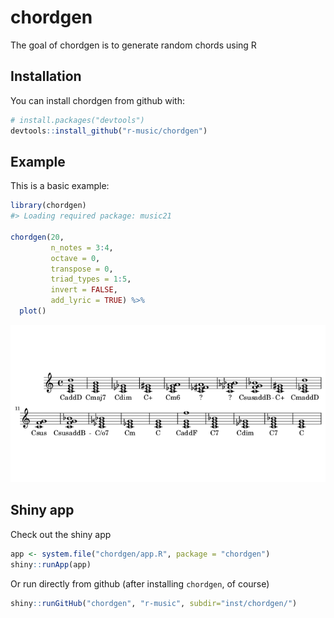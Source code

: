 
<!-- README.md is generated from README.Rmd. Please edit that file -->

# chordgen

The goal of chordgen is to generate random chords using R

## Installation

You can install chordgen from github with:

``` r
# install.packages("devtools")
devtools::install_github("r-music/chordgen")
```

## Example

This is a basic example:

``` r
library(chordgen)
#> Loading required package: music21

chordgen(20, 
         n_notes = 3:4, 
         octave = 0, 
         transpose = 0, 
         triad_types = 1:5,
         invert = FALSE,
         add_lyric = TRUE) %>% 
  plot()
```

![](README-chords-1.png)<!-- -->

## Shiny app

Check out the shiny app

``` r
app <- system.file("chordgen/app.R", package = "chordgen")
shiny::runApp(app)
```

Or run directly from github (after installing `chordgen`, of course)

``` r
shiny::runGitHub("chordgen", "r-music", subdir="inst/chordgen/")
```
